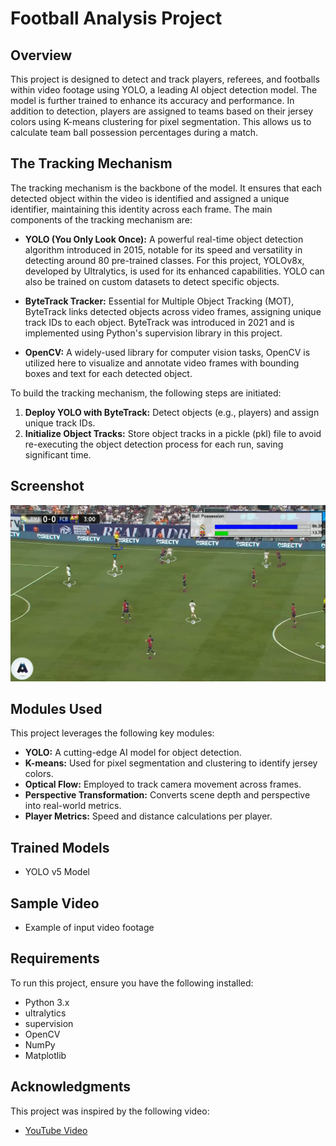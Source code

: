 # Football Analysis Project

## Overview
This project is designed to detect and track players, referees, and footballs within video footage using YOLO, a leading AI object detection model. The model is further trained to enhance its accuracy and performance. In addition to detection, players are assigned to teams based on their jersey colors using K-means clustering for pixel segmentation. This allows us to calculate team ball possession percentages during a match.

## The Tracking Mechanism
The tracking mechanism is the backbone of the model. It ensures that each detected object within the video is identified and assigned a unique identifier, maintaining this identity across each frame. The main components of the tracking mechanism are:

- **YOLO (You Only Look Once):** A powerful real-time object detection algorithm introduced in 2015, notable for its speed and versatility in detecting around 80 pre-trained classes. For this project, YOLOv8x, developed by Ultralytics, is used for its enhanced capabilities. YOLO can also be trained on custom datasets to detect specific objects.

- **ByteTrack Tracker:** Essential for Multiple Object Tracking (MOT), ByteTrack links detected objects across video frames, assigning unique track IDs to each object. ByteTrack was introduced in 2021 and is implemented using Python's supervision library in this project.

- **OpenCV:** A widely-used library for computer vision tasks, OpenCV is utilized here to visualize and annotate video frames with bounding boxes and text for each detected object.

To build the tracking mechanism, the following steps are initiated:

1. **Deploy YOLO with ByteTrack:** Detect objects (e.g., players) and assign unique track IDs.
2. **Initialize Object Tracks:** Store object tracks in a pickle (pkl) file to avoid re-executing the object detection process for each run, saving significant time.

## Screenshot
![Screenshot](/screen.png)

## Modules Used
This project leverages the following key modules:

- **YOLO:** A cutting-edge AI model for object detection.
- **K-means:** Used for pixel segmentation and clustering to identify jersey colors.
- **Optical Flow:** Employed to track camera movement across frames.
- **Perspective Transformation:** Converts scene depth and perspective into real-world metrics.
- **Player Metrics:** Speed and distance calculations per player.

## Trained Models
- YOLO v5 Model

## Sample Video
- Example of input video footage

## Requirements
To run this project, ensure you have the following installed:

- Python 3.x
- ultralytics
- supervision
- OpenCV
- NumPy
- Matplotlib

## Acknowledgments

This project was inspired by the following video:

- [YouTube Video](https://www.youtube.com/watch?v=neBZ6huolkg&t=11247s)